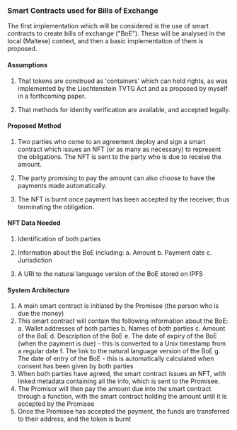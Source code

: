 ### Smart Contracts used for Bills of Exchange

The first implementation which will be considered is the use of smart contracts to create bills of exchange ("BoE"). These will be analysed in the local (Maltese) context, and then a basic implementation of them is proposed. 

#### Assumptions
1. That tokens are construed as 'containers' which can hold rights, as was implemented by the Liechtenstein TVTG Act and as proposed by myself in a forthcoming paper.

2. That methods for identity verification are available, and accepted legally.

#### Proposed Method
1. Two parties who come to an agreement deploy and sign a smart contract which issues an NFT (or as many as necessary) to represent the obligations. The NFT is sent to the party who is due to receive the amount.

2. The party promising to pay the amount can also choose to have the payments made automatically.

3. The NFT is burnt once payment has been accepted by the receiver, thus terminating the obligation.


#### NFT Data Needed
1. Identification of both parties

2. Information about the BoE including:
    a. Amount
    b. Payment date
    c. Jurisdiction

3. A URI to the natural language version of the BoE stored on IPFS

#### System Architecture

1. A main smart contract is initiated by the Promisee (the person who is due the money)
2. This smart contract will contain the following information about the BoE:
    a. Wallet addresses of both parties
    b. Names of both parties
    c. Amount of the BoE
    d. Description of the BoE
    e. The date of expiry of the BoE (when the payment is due) - this is converted to a Unix timestamp from a regular date
    f. The link to the natural language version of the BoE
    g. The date of entry of the BoE - this is automatically calculated when consent has been given by both parties
3. When both parties have agreed, the smart contract issues an NFT, with linked metadata containing all the info, which is sent to the Promisee.
4. The Promisor will then pay the amount due into the smart contract through a function, with the smart contract holding the amount until it is accepted by the Promisee
5. Once the Promisee has accepted the payment, the funds are transferred to their address, and the token is burnt

